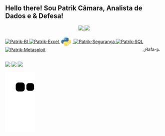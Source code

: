 ## Hello there! Sou Patrik Câmara, Analista de Dados e & Defesa!

<div align="center">
  <a href="https://github.com/patrickcamara">
  <img height="180em" src="https://github-readme-stats.vercel.app/api?username=patrickcamara&show_icons=true&theme=dracula&include_all_commits=true&count_private=true"/>
  <img height="180em" src="https://github-readme-stats.vercel.app/api/top-langs/?username=rafaballerini&layout=compact&langs_count=7&theme=dracula"/>
</div>
<div style="display: inline_block"><br>
  <img align="center" alt="Patrik-BI" height="32" width="40" src="https://img.icons8.com/?size=100&id=Ny0t2MYrJ70p&format=png&color=000000" />
  <img align="center" alt="Patrik-Excel" height="32" width="40" src="https://img.icons8.com/?size=100&id=L0druJv03YVW&format=png&color=000000">
  <img align="center" alt="Patrik-Python" height="32" width="40" src="https://raw.githubusercontent.com/devicons/devicon/master/icons/python/python-original.svg">
    <img align="center" alt="Patrik-Segurança" height="32" width="40" src="https://img.icons8.com/?size=100&id=0tpqgxISselU&format=png&color=000000">
  <img align="center" alt="Patrik-SQL" height="32" width="40" src="https://cdn.jsdelivr.net/gh/devicons/devicon@latest/icons/azuresqldatabase/azuresqldatabase-original.svg">
  <img align="center" alt="Patrik-Metasploit" height="32" width="40" src="https://img.icons8.com/?size=100&id=PW0ChfedZvTh&format=png&color=000000"> 
  
  <img align="right" alt="Rafa-pic" height="150" style="border-radius:50px;" src="https://sto-blog.s3.amazonaws.com/images/2017/12/08/giphy-55.gif">
  
</div>
  
  ##
 
<div> 
  <a href="https://www.linkedin.com/in/patrikcamara/" target="_blank"><img src="https://img.shields.io/badge/-LinkedIn-%230077B5?style=for-the-badge&logo=linkedin&logoColor=white" target="_blank"></a>
  <a href = "mailton:patrikcamara@outlook.com"><img src="https://img.shields.io/badge/Microsoft_Outlook-0078D4?style=for-the-badge&logo=microsoft-outlook&logoColor=white" target="_blank"></a>
 <a href="EM MANUTENÇÃO" target="_blank"><img src="https://img.shields.io/badge/Reddit-FF4500?style=for-the-badge&logo=reddit&logoColor=white" target="_blank"></a>

  

  ![Snake animation](https://github.com/rafaballerini/rafaballerini/blob/output/github-contribution-grid-snake.svg)
  
  
  </div>
